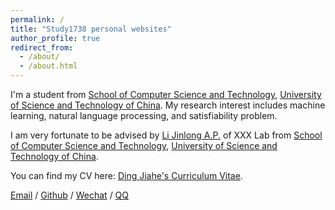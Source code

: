 ```yaml
---
permalink: /
title: "Study1738 personal websites"
author_profile: true
redirect_from: 
  - /about/
  - /about.html
---
```


I'm a student from [School of Computer Science and Technology](https://cs.ustc.edu.cn/main.htm), [University of Science and Technology of China](https://www.ustc.edu.cn/). My research interest includes machine learning, natural language processing, and satisfiability problem.

I am very fortunate to be advised by [Li Jinlong A.P.](http://staff.ustc.edu.cn/~jlli/) of XXX Lab from [School of Computer Science and Technology](https://cs.ustc.edu.cn/main.htm), [University of Science and Technology of China](https://www.ustc.edu.cn/).

You can find my CV here: [Ding Jiahe's Curriculum Vitae](../assets/Curriculum_Vitae.pdf).

[Email](dingjiahe@mail.ustc.edu.cn) / [Github](https://github.com/Study1738) / [Wechat](../images/wechat.jpg) / [QQ](https://user.qzone.qq.com/931143219?ADUIN=931143219&ADSESSION=1720930893&ADTAG=CLIENT.QQ.6067_MyTip.0&ADPUBNO=27422&source=namecardhoverstar)

